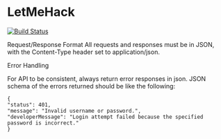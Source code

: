 # LetMeHack

[![Build Status](https://travis-ci.org/travis-ci/travis-web.svg?branch=master)](https://travis-ci.org/travis-ci/travis-web)

Request/Response Format
All requests and responses must be in JSON, with the Content-Type header set to application/json.

Error Handling

For API to be consistent, always return error responses in json. JSON schema of the errors returned should be like the following:
```
{
"status": 401,
"message": "Invalid username or password.",
"developerMessage": "Login attempt failed because the specified password is incorrect."
}
```
